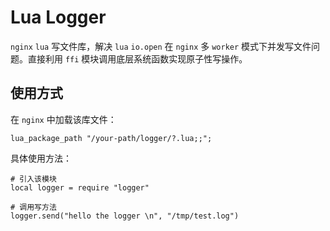 # Lua Logger

`nginx` `lua` 写文件库，解决 `lua` `io.open` 在 `nginx` 多 `worker` 模式下并发写文件问题。直接利用 `ffi` 模块调用底层系统函数实现原子性写操作。

## 使用方式

在 `nginx` 中加载该库文件：

```nginx
lua_package_path "/your-path/logger/?.lua;;";
```

具体使用方法：

```nginx
# 引入该模块
local logger = require "logger"

# 调用写方法
logger.send("hello the logger \n", "/tmp/test.log")
```
